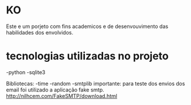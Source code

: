 # KO
Este e um porjeto com fins academicos e de desenvouvimento das habilidades dos envolvidos. 

# tecnologias utilizadas no projeto 
-python
-sqlite3
 
 Bibliotecas:
 -time
 -random
 -smtplib
importante:
para teste dos envios dos email foi utilizado a aplicação fake smtp.
http://nilhcem.com/FakeSMTP/download.html